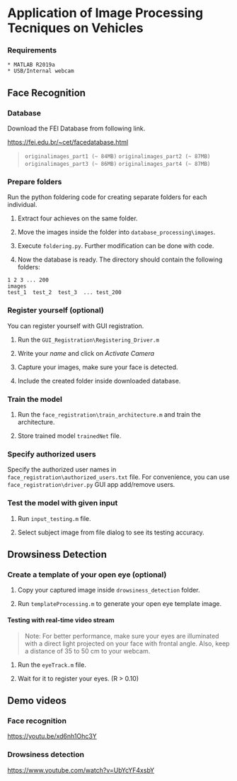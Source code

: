 # Application of Image Processing Tecniques on Vehicles

### Requirements

```
* MATLAB R2019a
* USB/Internal webcam
```


## Face Recognition

### Database
Download the  FEI Database from following link.

https://fei.edu.br/~cet/facedatabase.html

> `originalimages_part1 (~ 84MB)`
> `originalimages_part2 (~ 87MB)`
> `originalimages_part3 (~ 86MB)`
> `originalimages_part4 (~ 87MB)`
 
 
### Prepare folders

Run the python foldering code for creating separate folders for each individual.

1. Extract four achieves on the same folder.

2. Move the images inside the folder into `database_processing\images`.

3. Execute `foldering.py`. Further modification can be done with code.

4. Now the database is ready. The directory should contain the following folders:

```
1 2 3 ... 200
images
test_1  test_2  test_3  ... test_200
```
 
### Register yourself (optional)

You can register yourself with GUI registration. 

1. Run the `GUI_Registration\Registering_Driver.m`

2. Write your *name* and click on *Activate Camera*

3. Capture your images, make sure your face is detected.

4. Include the created folder inside downloaded database.

 
### Train the model

1. Run the `face_registration\train_architecture.m` and train the architecture.

2. Store trained model `trainedNet` file.
 
 
### Specify authorized users

Specify the authorized user names in `face_registration\authorized_users.txt` file. For convenience, you can use `face_registration\driver.py` GUI app add/remove users.
 
 
### Test the model with given input

1. Run `input_testing.m` file. 

2. Select subject image from file dialog to see its testing accuracy.


## Drowsiness Detection

### Create a template of your open eye (optional)

1. Copy your captured image inside `drowsiness_detection` folder.

2. Run `templateProcessing.m` to generate your open eye template image.

#### Testing with real-time video stream

> Note: For better performance, make sure your eyes are illuminated with a direct light projected on your face with frontal angle. Also, keep a distance of 35 to 50 cm to your webcam.

1. Run the `eyeTrack.m` file. 

2. Wait for it to register your eyes. (R > 0.10)


## Demo videos
### Face recognition
https://youtu.be/xd6nh1Ohc3Y

### Drowsiness detection
https://www.youtube.com/watch?v=UbYcYF4xsbY
